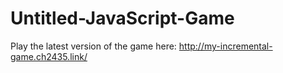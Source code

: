 # Untitled-JavaScript-Game
Play the latest version of the game here:
http://my-incremental-game.ch2435.link/
